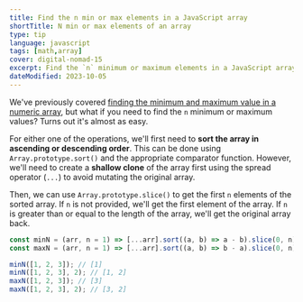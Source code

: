 ```yaml
---
title: Find the n min or max elements in a JavaScript array
shortTitle: N min or max elements of an array
type: tip
language: javascript
tags: [math,array]
cover: digital-nomad-15
excerpt: Find the `n` minimum or maximum elements in a JavaScript array quickly and easily.
dateModified: 2023-10-05
---
```


We've previously covered [finding the minimum and maximum value in a numeric array](/js/s/array-min-max), but what if you need to find the `n` minimum or maximum values? Turns out it's almost as easy.

For either one of the operations, we'll first need to **sort the array in ascending or descending order**. This can be done using `Array.prototype.sort()` and the appropriate comparator function. However, we'll need to create a **shallow clone** of the array first using the spread operator (`...`) to avoid mutating the original array.

Then, we can use `Array.prototype.slice()` to get the first `n` elements of the sorted array. If `n` is not provided, we'll get the first element of the array. If `n` is greater than or equal to the length of the array, we'll get the original array back.

```js
const minN = (arr, n = 1) => [...arr].sort((a, b) => a - b).slice(0, n);
const maxN = (arr, n = 1) => [...arr].sort((a, b) => b - a).slice(0, n);

minN([1, 2, 3]); // [1]
minN([1, 2, 3], 2); // [1, 2]
maxN([1, 2, 3]); // [3]
maxN([1, 2, 3], 2); // [3, 2]
```

